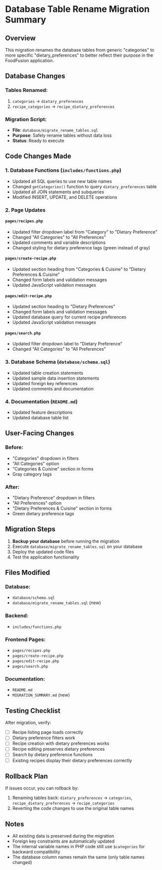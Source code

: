 # Database Table Rename Migration Summary

## Overview
This migration renames the database tables from generic "categories" to more specific "dietary_preferences" to better reflect their purpose in the FoodFusion application.

## Database Changes

### Tables Renamed:
1. `categories` → `dietary_preferences`
2. `recipe_categories` → `recipe_dietary_preferences`

### Migration Script:
- **File**: `database/migrate_rename_tables.sql`
- **Purpose**: Safely rename tables without data loss
- **Status**: Ready to execute

## Code Changes Made

### 1. Database Functions (`includes/functions.php`)
- Updated all SQL queries to use new table names
- Changed `getCategories()` function to query `dietary_preferences` table
- Updated all JOIN statements and subqueries
- Modified INSERT, UPDATE, and DELETE operations

### 2. Page Updates

#### `pages/recipes.php`
- Updated filter dropdown label from "Category" to "Dietary Preference"
- Changed "All Categories" to "All Preferences"
- Updated comments and variable descriptions
- Changed styling for dietary preference tags (green instead of gray)

#### `pages/create-recipe.php`
- Updated section heading from "Categories & Cuisine" to "Dietary Preferences & Cuisine"
- Changed form labels and validation messages
- Updated JavaScript validation messages

#### `pages/edit-recipe.php`
- Updated section heading to "Dietary Preferences"
- Changed form labels and validation messages
- Updated database query for current recipe preferences
- Updated JavaScript validation messages

#### `pages/search.php`
- Updated filter dropdown label to "Dietary Preference"
- Changed "All Categories" to "All Preferences"

### 3. Database Schema (`database/schema.sql`)
- Updated table creation statements
- Updated sample data insertion statements
- Updated foreign key references
- Updated comments and documentation

### 4. Documentation (`README.md`)
- Updated feature descriptions
- Updated database table list

## User-Facing Changes

### Before:
- "Categories" dropdown in filters
- "All Categories" option
- "Categories & Cuisine" section in forms
- Gray category tags

### After:
- "Dietary Preference" dropdown in filters
- "All Preferences" option
- "Dietary Preferences & Cuisine" section in forms
- Green dietary preference tags

## Migration Steps

1. **Backup your database** before running the migration
2. Execute `database/migrate_rename_tables.sql` on your database
3. Deploy the updated code files
4. Test the application functionality

## Files Modified

### Database:
- `database/schema.sql`
- `database/migrate_rename_tables.sql` (new)

### Backend:
- `includes/functions.php`

### Frontend Pages:
- `pages/recipes.php`
- `pages/create-recipe.php`
- `pages/edit-recipe.php`
- `pages/search.php`

### Documentation:
- `README.md`
- `MIGRATION_SUMMARY.md` (new)

## Testing Checklist

After migration, verify:
- [ ] Recipe listing page loads correctly
- [ ] Dietary preference filters work
- [ ] Recipe creation with dietary preferences works
- [ ] Recipe editing preserves dietary preferences
- [ ] Search by dietary preference functions
- [ ] Existing recipes display their dietary preferences correctly

## Rollback Plan

If issues occur, you can rollback by:
1. Renaming tables back: `dietary_preferences` → `categories`, `recipe_dietary_preferences` → `recipe_categories`
2. Reverting the code changes to use the original table names

## Notes

- All existing data is preserved during the migration
- Foreign key constraints are automatically updated
- The internal variable names in PHP code still use `$categories` for backward compatibility
- The database column names remain the same (only table names changed)
